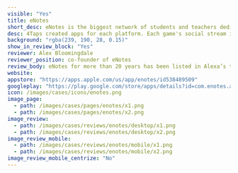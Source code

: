 ```yaml
---
visible: "Yes"
title: eNotes
short_desc: eNotes is the biggest network of students and teachers dedicated to literature.
desc: 4Taps created apps for each platform. Each game's social stream is the new way to follow live sports on-the-go, even if the user is away from the TV.
background: "rgba(239, 190, 28, 0.15)"
show_in_review_block: "Yes"
reviewer: Alex Bloomingdale
reviewer_position: co-founder of eNotes
review_body: eNotes for more than 20 years has been listed in Alexa’s top-1000 websites in the world. We  specialize in lesson plans and study guides also providing the Homework Help section with millions of questions with answers. eNotes needed a partner to launch native iOS and Android applications who can cover the whole mobile experience – code, design, figure out in-app purchases, push notifications and more. 4Taps executed all that brilliantly. Highly recommended!
website: 
appstore: "https://apps.apple.com/us/app/enotes/id538489509"
googleplay: "https://play.google.com/store/apps/details?id=com.enotes.app"
icon: /images/cases/icons/enotes.png
image_page:
  - path: /images/cases/pages/enotes/x1.png
  - path: /images/cases/pages/enotes/x2.png
image_review:
  - path: /images/cases/reviews/enotes/desktop/x1.png
  - path: /images/cases/reviews/enotes/desktop/x2.png
image_review_mobile:
  - path: /images/cases/reviews/enotes/mobile/x1.png
  - path: /images/cases/reviews/enotes/mobile/x2.png
image_review_mobile_centrize: "No"
---
```


